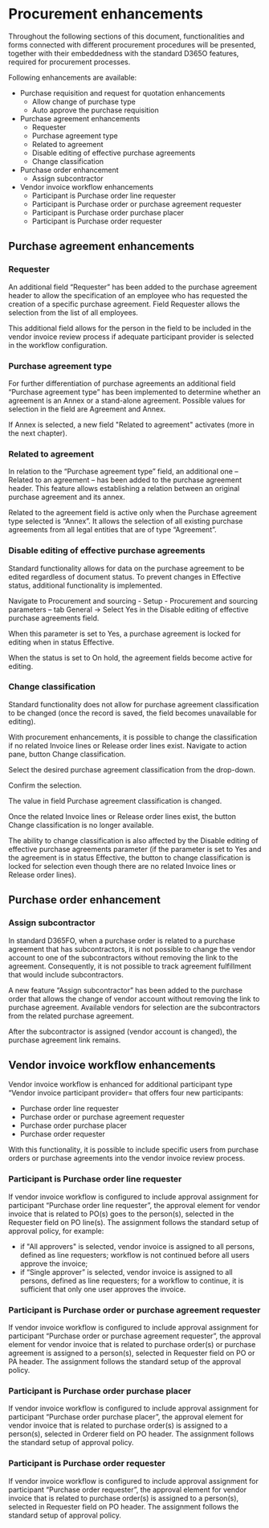 # Procurement enhancements

Throughout the following sections of this document, functionalities and forms connected with different procurement procedures will be presented, together with their embeddedness with the standard D365O features, required for procurement processes.

Following enhancements are available: 
- Purchase requisition and request for quotation enhancements
  - Allow change of purchase type
  - Auto approve the purchase requisition
 - Purchase agreement enhancements
   - Requester
   - Purchase agreement type
   - Related to agreement
   - Disable editing of effective purchase agreements
   - Change classification
 - Purchase order enhancement
   - Assign subcontractor
- Vendor invoice workflow enhancements
   - Participant is Purchase order line requester
   - Participant is Purchase order or purchase agreement requester
   - Participant is Purchase order purchase placer
   - Participant is Purchase order requester



## Purchase agreement enhancements

### Requester

An additional field “Requester” has been added to the purchase agreement header to allow the specification of an employee who has requested the creation of a specific purchase agreement. Field Requester allows the selection from the list of all employees.
 
This additional field allows for the person in the field to be included in the vendor invoice review process if adequate participant provider is selected in the workflow configuration.

### Purchase agreement type

For further differentiation of purchase agreements an additional field “Purchase agreement type” has been implemented to determine whether an agreement is an Annex or a stand-alone agreement. Possible values for selection in the field are Agreement and Annex. 
 
If Annex is selected, a new field "Related to agreement" activates (more in the next chapter).
 
### Related to agreement

In relation to the “Purchase agreement type” field, an additional one – Related to an agreement – has been added to the purchase agreement header. This feature allows establishing a relation between an original purchase agreement and its annex. 

Related to the agreement field is active only when the Purchase agreement type selected is “Annex”. It allows the selection of all existing purchase agreements from all legal entities that are of type “Agreement”. 
 
### Disable editing of effective purchase agreements

Standard functionality allows for data on the purchase agreement to be edited regardless of document status. To prevent changes in Effective status, additional functionality is implemented. 

Navigate to Procurement and sourcing - Setup - Procurement and sourcing parameters – tab General -> Select Yes in the Disable editing of effective purchase agreements field.
 
When this parameter is set to Yes, a purchase agreement is locked for editing when in status Effective.
 
When the status is set to On hold, the agreement fields become active for editing.
 
### Change classification

Standard functionality does not allow for purchase agreement classification to be changed (once the record is saved, the field becomes unavailable for editing).
 
With procurement enhancements, it is possible to change the classification if no related Invoice lines or Release order lines exist. Navigate to action pane, button Change classification.
 
Select the desired purchase agreement classification from the drop-down.
 
Confirm the selection.
 
The value in field Purchase agreement classification is changed.
 
Once the related Invoice lines or Release order lines exist, the button Change classification is no longer available.
 
The ability to change classification is also affected by the Disable editing of effective purchase agreements parameter (if the parameter is set to Yes and the agreement is in status Effective, the button to change classification is locked for selection even though there are no related Invoice lines or Release order lines). 

## Purchase order enhancement

### Assign subcontractor 

In standard D365FO, when a purchase order is related to a purchase agreement that has subcontractors, it is not possible to change the vendor account to one of the subcontractors without removing the link to the agreement. Consequently, it is not possible to track agreement fulfillment that would include subcontractors.
 
A new feature “Assign subcontractor” has been added to the purchase order that allows the change of vendor account without removing the link to purchase agreement. Available vendors for selection are the subcontractors from the related purchase agreement.
 
After the subcontractor is assigned (vendor account is changed), the purchase agreement link remains.
 
## Vendor invoice workflow enhancements

Vendor invoice workflow is enhanced for additional participant type “Vendor invoice participant provider= that offers four new participants:
   - Purchase order line requester
   - Purchase order or purchase agreement requester
   - Purchase order purchase placer
   - Purchase order requester
 
With this functionality, it is possible to include specific users from purchase orders or purchase agreements into the vendor invoice review process. 

### Participant is Purchase order line requester

If vendor invoice workflow is configured to include approval assignment for participant “Purchase order line requester”, the approval element for vendor invoice that is related to PO(s) goes to the person(s), selected in the Requester field on PO line(s). 
The assignment follows the standard setup of approval policy, for example:
   - if "All approvers" is selected, vendor invoice is assigned to all persons, defined as line requesters; workflow is not continued before all users approve the invoice;
   - if “Single approver” is selected, vendor invoice is assigned to all persons, defined as line requesters; for a workflow to continue, it is sufficient that only one user approves the invoice.
 
### Participant is Purchase order or purchase agreement requester

If vendor invoice workflow is configured to include approval assignment for participant “Purchase order or purchase agreement requester”, the approval element for vendor invoice that is related to purchase order(s) or purchase agreement is assigned to a person(s), selected in Requester field on PO or PA header. The assignment follows the standard setup of the approval policy.

### Participant is Purchase order purchase placer

If vendor invoice workflow is configured to include approval assignment for participant “Purchase order purchase placer”, the approval element for vendor invoice that is related to purchase order(s) is assigned to a person(s), selected in Orderer field on PO header. The assignment follows the standard setup of approval policy.
 
### Participant is Purchase order requester

If vendor invoice workflow is configured to include approval assignment for participant “Purchase order requester”, the approval element for vendor invoice that is related to purchase order(s) is assigned to a person(s), selected in Requester field on PO header. The assignment follows the standard setup of approval policy.
 





